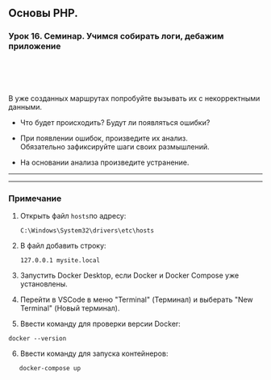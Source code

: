 ## Основы PHP.
### Урок 16. Семинар. Учимся собирать логи, дебажим приложение
<br>
<br>
<br>
<br>
В уже созданных маршрутах попробуйте вызывать их с некорректными данными. <br>

- Что будет происходить? Будут ли появляться ошибки?
  <br>

- При появлении ошибок, произведите их анализ.  <br>
  Обязательно зафиксируйте шаги своих размышлений.
  <br>

- На основании анализа произведите устранение.

<hr>
<hr>

### Примечание

1. Открыть файл `hosts`по адресу:
   ```
   C:\Windows\System32\drivers\etc\hosts
   ```
2. В файл добавить строку:
   ```
   127.0.0.1 mysite.local
   ```

3.  Запустить Docker Desktop, если Docker и Docker Compose уже установлены.


4. Перейти в VSCode в меню "Terminal" (Терминал) и выберать "New Terminal" (Новый терминал).
   
5. Ввести команду для проверки версии Docker:   
  
```
docker --version
```

6. Ввести команду для запуска контейнеров:

```   
   docker-compose up
```